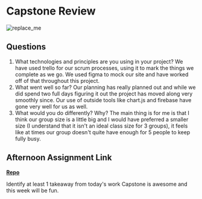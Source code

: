 # Capstone Review

![replace_me](https://codeworks.blob.core.windows.net/public/assets/img/illustrations/placeholder.svg)

## Questions

1. What technologies and principles are you using in your project?
  We have used trello for our scrum processes, using it to mark the things we complete as we go.  We used figma to mock our site and have worked off of that throughout this project.
2. What went well so far?
  Our planning has really planned out and while we did spend two full days figuring it out the project has moved along very smoothly since.  Our use of outside tools like chart.js and firebase have gone very well for us as well. 
3. What would you do differently? Why?
  The main thing is for me is that I think our group size is a little big and I would have preferred a smaller size (I understand that it isn't an ideal class size for 3 groups), it feels like at times our group doesn't quite have enough for 5 people to keep fully busy.
## Afternoon Assignment Link

**[Repo](https://github.com/JacksonHagen/capstone)**

Identify at least 1 takeaway from today's work
  Capstone is awesome and this week will be fun.